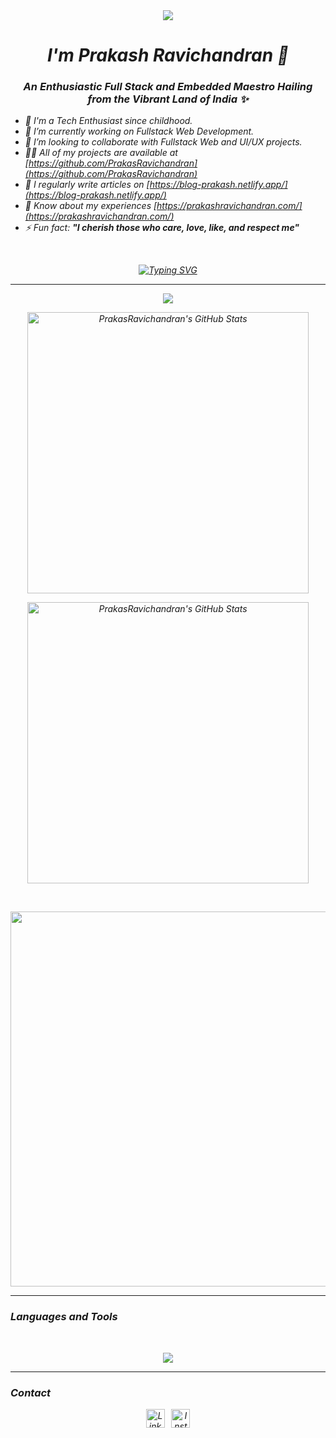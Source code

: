 <div id="header" align="center">
    <a href="https://prakashravichandran.com/">
<img src="https://github.com/PrakasRavichandran/PrakasRavichandran/blob/main/Cover.png?raw=true" />
  </a>
</div>

<em><h1 align="center">I'm Prakash Ravichandran 🔱</h1>
<h3 align="center">An Enthusiastic Full Stack and Embedded Maestro Hailing from the Vibrant Land of India ✨</h3>

- 🧞 I'm a Tech Enthusiast since childhood.
- 🔭 I’m currently working on Fullstack Web Development.
- 👯 I’m looking to collaborate with Fullstack Web and UI/UX projects.
- 👨‍💻 All of my projects are available at [https://github.com/PrakasRavichandran](https://github.com/PrakasRavichandran)
- 📝 I regularly write articles on [https://blog-prakash.netlify.app/](https://blog-prakash.netlify.app/)
- 📄 Know about my experiences [https://prakashravichandran.com/](https://prakashravichandran.com/)
- ⚡ Fun fact: **"I cherish those who care, love, like, and respect me"**
<br>

<p align="center">
<a href="https://git.io/typing-svg"><img src="https://readme-typing-svg.herokuapp.com?font=Fira+Code&pause=1000&color=00F70A&center=true&vCenter=true&width=435&lines=Design...Develop...Debug...Deploy..." alt="Typing SVG" /></a>
</p>

---

<p align="center">
<div align="center"> <img src="https://profile-counter.glitch.me/PrakasRavichandran/count.svg?" /></div>
</p>
<p align="center">
<img width="450" alt="PrakasRavichandran's GitHub Stats" src="https://github-stats-alpha.vercel.app/api?username=PrakasRavichandran&cc=FF2D2D00&tc=2965F1&ic=DF7D38&bc=032F62" /> 
</p>
<!--<p align="center">
<img width="450" src="https://github-readme-stats.vercel.app/api/top-langs/?username=PrakasRavichandran&layout=compact&show_icons=true&bg_color=2965F100&text_color=2965F1&hide_title=true&border_color=032F62" alt="language"/> </p>-->

<!--<p align="center">
<img  width="450" src="https://github-readme-stats.vercel.app/api?username=PrakasRavichandran&show_icons=true&hide_title=true&include_all_commits=true&line_height=21&count_private=true&bg_color=032F6200&text_color=2965F1&icon_color=DF7D38&title_color=DF7D38&border_color=032F62" alt="crazychickendev"/>
</p>-->

<p align="center">
<img width="450" alt="PrakasRavichandran's GitHub Stats" src="https://streak-stats.demolab.com?user=PrakasRavichandran&theme=dark&date_format=j%20M%5B%20Y%5D&dates=FFFFFF&background=FF2D2D00&border=032F62&stroke=032F62&ring=2965F1&fire=DF7D38&currStreakNum=DF7D38&sideNums=2965F1&currStreakLabel=2965F1&sideLabels=DF7D38" /> 
</p>

  
<br>

<!--<p align="center">
 <img  src="https://github-readme-stats.vercel.app/api/pin/?username=PrakasRavichandran&icon_color=e44b23&repo=PINK&show_owner=false&theme=transparent&text_color=FFFFFF&border_color=032F62" href="https://github.com/PrakasRavichandran/repo-name"/><img  src="https://github-readme-stats.vercel.app/api/pin/?username=PrakasRavichandran&repo=SmartClassroom&icon_color=e44b23&show_owner=false&theme=transparent&text_color=FFFFFF&border_color=032F62" href="https://github.com/PrakasRavichandran/repo-name"/><img  src="https://github-readme-stats.vercel.app/api/pin/?username=PrakasRavichandran&repo=Face-Mask-Detection-System-py&icon_color=3572A5&show_owner=false&theme=transparent&text_color=FFFFFF&border_color=032F62" href="https://github.com/PrakasRavichandran/repo-name"/><img  src="https://github-readme-stats.vercel.app/api/pin/?username=PrakasRavichandran&repo=React-Blog-App&icon_color=f1e05a&show_owner=false&theme=transparent&text_color=FFFFFF&border_color=032F62"
href="https://github.com/PrakasRavichandran/repo-name"/><img  src="https://github-readme-stats.vercel.app/api/pin/?username=PrakasRavichandran&repo=Automatic-Attendance-System&icon_color=f34b7d&show_owner=false&theme=transparent&text_color=FFFFFF&border_color=032F62" href="https://github.com/PrakasRavichandran/repo-name"/><img  src="https://github-readme-stats.vercel.app/api/pin/?username=PrakasRavichandran&repo=Digital-Clock&icon_color=e44b23&show_owner=false&theme=transparent&text_color=FFFFFF&border_color=032F62"
href="https://github.com/PrakasRavichandran/repo-name"/>
</p>
<br>-->

<p align="center"> <img width="600" src="https://spotify-recently-played-readme.vercel.app/api?user=31tjfsz43ir3hjz5gxrcsw7wiaxy&unique={true|1|on|yes}" /></p>



---

### Languages and Tools

<br>
<p align="center">
  <img src="https://skillicons.dev/icons?i=html,css,sass,tailwind,js,jquery,bootstrap,react,redux,webpack,vue,angular,py,express,nextjs,nodejs,mysql,mongodb,atom,idea,vercel,netlify,git,github,vscode" />
  </a>
</p>

---

### Contact 

<p align="center">
<a href="https://www.linkedin.com/in/prakashravichandran10/"><img src="https://raw.githubusercontent.com/rahuldkjain/github-profile-readme-generator/master/src/images/icons/Social/linked-in-alt.svg" title="Linkedin" width="30"/></a>
&ensp;<a href="https://instagram.com/prakasravichandran"><img src="https://raw.githubusercontent.com/rahuldkjain/github-profile-readme-generator/master/src/images/icons/Social/instagram.svg" title="Instagram" width="30"/></a>
</p>
</em>


